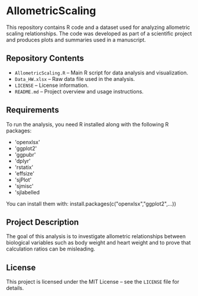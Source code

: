 # AllometricScaling

This repository contains R code and a dataset used for analyzing allometric scaling relationships. The code was developed as part of a scientific project and produces plots and summaries used in a manuscript.

## Repository Contents

- `AllometricScaling.R` – Main R script for data analysis and visualization.
- `Data_HW.xlsx` – Raw data file used in the analysis.
- `LICENSE` – License information.
- `README.md` – Project overview and usage instructions.

## Requirements

To run the analysis, you need R installed along with the following R packages:

- 'openxlsx'
- 'ggplot2'
- 'ggpubr'
- 'dplyr'
- 'rstatix'
- 'effsize'
- 'sjPlot'
- 'sjmisc'
- 'sjlabelled

You can install them with:
install.packages(c("openxlsx","ggplot2",...))

## Project Description

The goal of this analysis is to investigate allometric relationships between biological variables such as body weight and heart weight and to prove that calculation ratios can be misleading.

## License

This project is licensed under the MIT License – see the `LICENSE` file for details.
